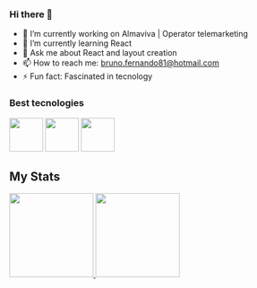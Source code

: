 ### Hi there 👋

- 🔭 I’m currently working on Almaviva | Operator telemarketing
- 🌱 I’m currently learning React
- 💬 Ask me about React and layout creation
- 📫 How to reach me: bruno.fernando81@hotmail.com
- ⚡ Fun fact: Fascinated in tecnology

### Best tecnologies

<div>
  <img src="https://cdn.jsdelivr.net/gh/devicons/devicon/icons/javascript/javascript-original.svg" width="60"/>
  <img src="https://cdn.jsdelivr.net/gh/devicons/devicon/icons/typescript/typescript-original.svg" width="60"/>
  <img src="https://cdn.jsdelivr.net/gh/devicons/devicon/icons/react/react-original.svg" width="60"/>  
</div>

## My Stats

<div>
  <a href="https://github.com/BrunoNando">
    <img height="150rem" src="https://github-readme-stats.vercel.app/api?username=BrunoNando&show_icons=true&theme=dark#gh-dark-mode-only)](https://github.com/anuraghazra/github-readme-stats#gh-dark-mode-only"/>
    <img height="150rem" src="https://github-readme-stats.vercel.app/api/top-langs/?username=anuraghazra&layout=compact"/>
  </a>
</div>
